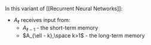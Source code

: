 

In this variant of [[Recurrent Neural Networks]]:
- $A_{\ell}$ receives input from:
	- $A_{\ell - 1}$ - the short-term memory
	- $A_{\ell - k},\space k>1$ - the long-term memory